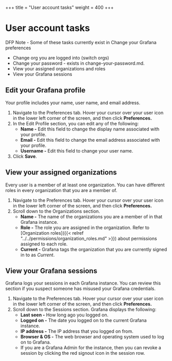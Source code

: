 +++
title = "User account tasks"
weight = 400
+++

# User account tasks

DFP Note - Some of these tasks currently exist in Change your Grafana preferences

- Change org you are logged into (switch orgs)
- Change your password - exists in change-your-password.md.
- View your assigned organizations and roles
- View your Grafana sessions

## Edit your Grafana profile

Your profile includes your name, user name, and email address.

1. Navigate to the Preferences tab. Hover your cursor over your user icon in the lower left corner of the screen, and then click **Preferences.**
1. In the Edit Profile section, you can edit any of the following:
   - **Name -** Edit this field to change the display name associated with your profile.
   - **Email -** Edit this field to change the email address associated with your profile.
   - **Username -** Edit this field to change your user name.
1. Click **Save**.

## View your assigned organizations

Every user is a member of at least one organization. You can have different roles in every organization that you are a member of.

1. Navigate to the Preferences tab. Hover your cursor over your user icon in the lower left corner of the screen, and then click **Preferences.**
1. Scroll down to the Organizations section.
   - **Name -** The name of the organizations you are a member of in that Grafana instance.
   - **Role -** The role you are assigned in the organization. Refer to [Organization roles]({{< relref "../../permissions/organization_roles.md" >}}) about permissions assigned to each role.
   - **Current -** Grafana tags the organization that you are currently signed in to as _Current_.

## View your Grafana sessions

Grafana logs your sessions in each Grafana instance. You can review this section if you suspect someone has misused your Grafana credentials.

1. Navigate to the Preferences tab. Hover your cursor over your user icon in the lower left corner of the screen, and then click **Preferences.**
1. Scroll down to the Sessions section. Grafana displays the following:
   - **Last seen -** How long ago you logged on.
   - **Logged on -** The date you logged on to the current Grafana instance.
   - **IP address -** The IP address that you logged on from.
   - **Browser & OS -** The web browser and operating system used to log on to Grafana.
   - If you are a Grafana Admin for the instance, then you can revoke a session by clicking the red signout icon in the session row.